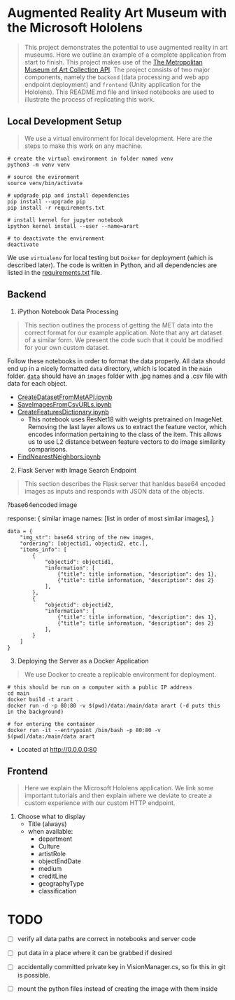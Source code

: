 # Augmented Reality Art Museum with the Microsoft Hololens
> This project demonstrates the potential to use augmented reality in art museums. Here we outline an example of a complete application from start to finish. This project makes use of the [The Metropolitan Museum of Art Collection API](https://metmuseum.github.io/). The project consists of two major components, namely the `backend` (data processing and web app endpoint deployment) and `frontend` (Unity application for the Hololens). This README.md file and linked notebooks are used to illustrate the process of replicating this work.

## Local Development Setup
> We use a virtual environment for local development. Here are the steps to make this work on any machine.

```
# create the virtual environment in folder named venv
python3 -m venv venv

# source the evironment
source venv/bin/activate

# updgrade pip and install dependencies
pip install --upgrade pip
pip install -r requirements.txt

# install kernel for jupyter notebook
ipython kernel install --user --name=arart

# to deactivate the environment
deactivate
```

We use `virtualenv` for local testing but `Docker` for deployment (which is described later). The code is written in Python, and all dependencies are listed in the [requirements.txt](main/requirements.txt) file.

## Backend
1. iPython Notebook Data Processing
> This section outlines the process of getting the MET data into the correct format for our example application. Note that any art dataset of a similar form. We present the code such that it could be modified for your own custom dataset.

Follow these notebooks in order to format the data properly. All data should end up in a nicely formatted `data` directory, which is located in the `main` folder. [`data`](main/data) should have an `images` folder with <objectid>.jpg names and a .csv file with data for each object.

- [CreateDatasetFromMetAPI.ipynb](notebooks/CreateDatasetFromMetAPI.ipynb)
- [SaveImagesFromCsvURLs.ipynb](notebooks/SaveImagesFromCsvURLs.ipynb)
- [CreateFeaturesDictionary.ipynb](notebooks/CreateFeaturesDictionary.ipynb)
    - This notebook uses ResNet18 with weights pretrained on ImageNet. Removing the last layer allows us to extract the feature vector, which encodes information pertaining to the class of the item. This allows us to use L2 distance between feature vectors to do image similarity comparisons.
- [FindNearestNeighbors.ipynb](notebooks/FindNearestNeighbors.ipynb)

2. Flask Server with Image Search Endpoint
> This section describes the Flask server that hanldes base64 encoded images as inputs and responds with JSON data of the objects.

<servername image similarity endpoint>?base64encoded image

response: {
    similar image names: [list in order of most similar images],
}

```
data = {
    "img_str": base64 string of the new images,
    "ordering": [objectid1, objectid2, etc.],
    "items_info": [
        {
            "objectid": objectid1,
            "information": [
                {"title": title information, "description": des 1},
                {"title": title information, "description": des 2}
            ],
        },
        {
            "objectid": objectid2,
            "information": [
                {"title": title information, "description": des 1},
                {"title": title information, "description": des 2}
            ],
        }
    ]
}
```

3. Deploying the Server as a Docker Application
> We use Docker to create a replicable environment for deployment.
```
# this should be run on a computer with a public IP address
cd main
docker build -t arart .
docker run -d -p 80:80 -v $(pwd)/data:/main/data arart (-d puts this in the background)

# for entering the container
docker run -it --entrypoint /bin/bash -p 80:80 -v $(pwd)/data:/main/data arart
```
- Located at http://0.0.0.0:80

## Frontend
> Here we explain the Microsoft Hololens application. We link some important tutorials and then explain where we deviate to create a custom experience with our custom HTTP endpoint.

1. Choose what to display
    - Title (always)
    - when available:
        - department
        - Culture
        - artistRole
        - objectEndDate
        - medium
        - creditLine
        - geographyType
        - classification


# TODO

- [ ] verify all data paths are correct in notebooks and server code
- [ ] put data in a place where it can be grabbed if desired
- [ ] accidentally committed private key in VisionManager.cs, so fix this in git is possible.
- [ ] mount the python files instead of creating the image with them inside



